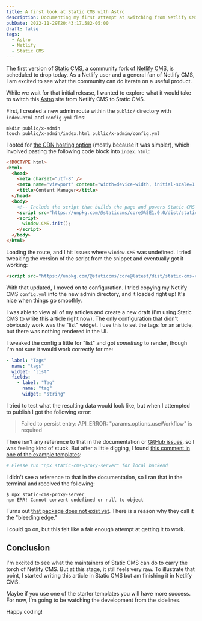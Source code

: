 ```yaml
---
title: A first look at Static CMS with Astro
description: Documenting my first attempt at switching from Netlify CMS to Static CMS
pubDate: 2022-11-29T20:43:17.582-05:00
draft: false
tags:
  - Astro
  - Netlify
  - Static CMS
---
```

The first version of [Static CMS](https://staticjscms.netlify.app), a community fork of [Netlify CMS](https://netlifycms.org), is scheduled to drop today. As a Netlify user and a general fan of Netlify CMS, I am excited to see what the community can do iterate on a useful product.

While we wait for that initial release, I wanted to explore what it would take to switch this [Astro](https://astro.build) site from Netlify CMS to Static CMS.

First, I created a new admin route within the `public/` directory with `index.html` and `config.yml` files:

```shell
mkdir public/x-admin
touch public/x-admin/index.html public/x-admin/config.yml
```

I opted for [the CDN hosting option](https://staticjscms.netlify.app/docs/add-to-your-site-cdn) (mostly because it was simpler), which involved pasting the following code block into `index.html`:

```html
<!DOCTYPE html>
<html>
  <head>
    <meta charset="utf-8" />
    <meta name="viewport" content="width=device-width, initial-scale=1.0" />
    <title>Content Manager</title>
  </head>
  <body>
    <!-- Include the script that builds the page and powers Static CMS -->
    <script src="https://unpkg.com/@staticcms/core@%5E1.0.0/dist/static-cms-core.js"></script>
    <script>
      window.CMS.init();
    </script>
  </body>
</html>
```

Loading the route, and I hit issues where `window.CMS` was undefined. I tried tweaking the version of the script from the snippet and eventually got it working:

```html
<script src="https://unpkg.com/@staticcms/core@latest/dist/static-cms-core.js"></script>
```

With that updated, I moved on to configuration. I tried copying my Netlify CMS `config.yml` into the new admin directory, and it loaded right up! It's nice when things go smoothly.

I was able to view all of my articles and create a new draft (I'm using Static CMS to write this article right now). The only configuration that didn't obviously work was the "list" widget. I use this to set the tags for an article, but there was nothing rendered in the UI.

I tweaked the config a little for "list" and got _something_ to render, though I'm not sure it would work correctly for me:

```yaml
- label: "Tags"
  name: "tags"
  widget: "list"
  fields:
    - label: "Tag"
      name: "tag"
      widget: "string"
```

I tried to test what the resulting data would look like, but when I attempted to publish I got the following error:

> Failed to persist entry: API_ERROR: "params.options.useWorkflow" is required

There isn't any reference to that in the documentation or [GitHub issues](https://github.com/StaticJsCMS/static-cms/issues?q=is%3Aissue+params.options.useWorkflow+), so I was feeling kind of stuck. But after a little digging, I found [this comment in one of the example templates](https://github.com/StaticJsCMS/static-cms-eleventy-netlify-template/blob/main/src/admin/config.yml#L11):

```yaml
# Please run "npx static-cms-proxy-server" for local backend
```

I didn't see a reference to that in the documentation, so I ran that in the terminal and received the following:

```shell
$ npx static-cms-proxy-server
npm ERR! Cannot convert undefined or null to object
```

Turns out [that package does not exist yet](https://www.npmjs.com/package/static-cms-proxy-server). There is a reason why they call it the "bleeding edge."

I could go on, but this felt like a fair enough attempt at getting it to work.

## Conclusion

I'm excited to see what the maintainers of Static CMS can do to carry the torch of Netlify CMS. But at this stage, it still feels very raw. To illustrate that point, I started writing this article in Static CMS but am finishing it in Netlify CMS.

Maybe if you use one of the starter templates you will have more success. For now, I'm going to be watching the development from the sidelines.

Happy coding!
